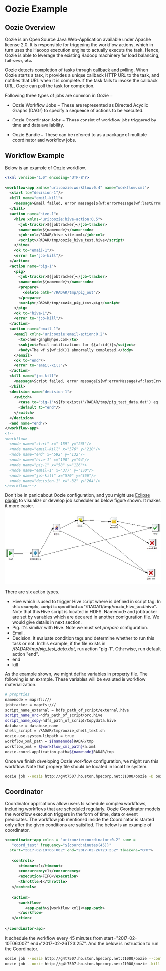 # Oozie Example
## Oozie Overview
Oozie is an Open Source Java Web-Application available under Apache license 2.0. It is responsible for triggering the workflow actions, which in turn uses the Hadoop execution engine to actually execute the task. Hence, Oozie is able to leverage the existing Hadoop machinery for load balancing, fail-over, etc.

Oozie detects completion of tasks through callback and polling. When Oozie starts a task, it provides a unique callback HTTP URL to the task, and notifies that URL when it is complete. If the task fails to invoke the callback URL, Oozie can poll the task for completion.

Following three types of jobs are common in Oozie −
*   Oozie Workflow Jobs − These are represented as Directed Acyclic Graphs (DAGs) to specify a sequence of actions to be executed.

*   Oozie Coordinator Jobs − These consist of workflow jobs triggered by time and data availability.

*   Oozie Bundle − These can be referred to as a package of multiple coordinator and workflow jobs.

## Workflow Example
Below is an example of Oozie workflow.
```xml
<?xml version="1.0" encoding="UTF-8"?>

<workflow-app xmlns="uri:oozie:workflow:0.4" name="workflow.xml">
  <start to="decision-1"/>
  <kill name="email-kill">
    <message>Email failed, error message[${wf:errorMessage(wf:lastErrorNode())}</message>
  </kill>
  <action name="hive-1">
    <hive xmlns="uri:oozie:hive-action:0.5">
      <job-tracker>${jobtracker}</job-tracker>
      <name-node>${namenode}</name-node>
      <job-xml>/RADAR/hive-site.xml</job-xml>
      <script>/RADAR/tmp/oozie_hive_test.hive</script>
    </hive>
    <ok to="email-1"/>
    <error to="job-kill"/>
  </action>
  <action name="pig-1">
    <pig>
      <job-tracker>${jobtracker}</job-tracker>
      <name-node>${namenode}</name-node>
      <prepare>
        <delete path="/RADAR/tmp/pig_out"/>
      </prepare>
      <script>/RADAR/tmp/oozie_pig_test.pig</script>
    </pig>
    <ok to="hive-1"/>
    <error to="job-kill"/>
  </action>
  <action name="email-1">
    <email xmlns="uri:oozie:email-action:0.2">
      <to>chen-gangh@hpe.com</to>
      <subject>Email notifications for ${wf:id()}</subject>
      <body>The wf ${wf:id()} abnormally completed.</body>
    </email>
    <ok to="end"/>
    <error to="email-kill"/>
  </action>
  <kill name="job-kill">
    <message>Script failed, error message[${wf:errorMessage(wf:lastErrorNode())}</message>
  </kill>
  <decision name="decision-1">
    <switch>
      <case to="pig-1">${fs:exists('/RADAR/tmp/pig_test_data.dat') eq 'true'}</case>
      <default to="end"/>
    </switch>
  </decision>
  <end name="end"/>
</workflow-app>
<!--
<workflow>
  <node name="start" x="-159" y="265"/>
  <node name="email-kill" x="576" y="210"/>
  <node name="end" x="592" y="132"/>
  <node name="hive-1" x="190" y="94"/>
  <node name="pig-1" x="58" y="126"/>
  <node name="email-1" x="377" y="100"/>
  <node name="job-kill" x="570" y="366"/>
  <node name="decision-1" x="-32" y="264"/>
</workflow>-->
```
Don't be in panic about Oozie configuration, and you might use [Eclipse plugin](http://marketplace.eclipse.org/content/oozie-eclipse-plugin?mpc=true&mpc_state=) to visualize or develop job scheduler as below figure shown. It makes it more easier.  
![workflow example](../../images/oozie_workflow.jpg)

There are six action types.
*  Hive which is used to trigger Hive script where is defined in script tag. In this example, script is specified as "/RADAR/tmp/oozie_hive_test.hive". Note that this Hive script is located in HDFS. Namenode and jobtracker are set by variables which are declared in another configuration file. We would give details in next section.
*  Pig. it's similiar with Hive. Note we must set _prepare_ configuration.
*  Email.
*  Decision. It evaluate condition tags and determine whether to run this task or not. In this example, if the file exists in _/RADAR/tmp/pig_test_data.dat_, run action "pig-1". Otherwise, run default action "end".
*  end
*  kill

As the example shown, we might define variables in property file. The following is an example. These variables will be evaluted in workflow materialization.
```sh
# proprties
namenode = maprfs:///
jobtracker = maprfs:///
script_name_external = hdfs_path_of_script/external.hive
script_name_orc=hdfs_path_of_script/orc.hive
script_name_copy=hdfs_path_of_script/Copydata.hive
database = database_name
shell_script = /RADAR/tmp/oozie_shell_text.sh
oozie.use.system.libpath = true
workflow_xml_path = ${namenode}RADAR/tmp
workflow_xml = ${workflow_xml_path}/a.xml
oozie.coord.application.path=${namenode}RADAR/tmp
```

Once we finish developing Oozie workflow configuration, we might run this workflow. Note that propery file should be located in local file system.
```sh
oozie job --oozie http://g4t7507.houston.hpecorp.net:11000/oozie -D oozie.wf.application.path=maprfs:///RADAR/tmp/workflow.xml --config /opt/apps/RADAR/tmp/job.properties -run
```

## Coordinator
Coordinator applications allow users to schedule complex workflows, including workflows that are scheduled regularly. Oozie Coordinator models the workflow execution triggers in the form of time, data or event predicates. The workflow job mentioned inside the Coordinator is started only after the given conditions are satisfied. The below is an example of coordinator.
```xml
<coordinator-app xmlns = "uri:oozie:coordinator:0.2" name =
   "coord_test" frequency="${coord:minutes(45)}"
  start="2017-02-10T06:00Z" end="2017-02-26T23:25Z" timezone="GMT">

   <controls>
      <timeout>1</timeout>
      <concurrency>1</concurrency>
      <execution>FIFO</execution>
      <throttle>1</throttle>
   </controls>

   <action>
      <workflow>
         <app-path>${workflow_xml}</app-path>
      </workflow>
   </action>

</coordinator-app>
```
It schedule the workflow every 45 minutes from start="2017-02-10T06:00Z" end="2017-02-26T23:25Z". And the below is instruction to run the Coordinator.
```sh
oozie job --oozie http://g4t7507.houston.hpecorp.net:11000/oozie --config /opt/apps/RADAR/tmp/job.properties -run
oozie job --oozie http://g4t7507.houston.hpecorp.net:11000/oozie -kill 0000032-170119073032394-oozie-mapr-C
```
